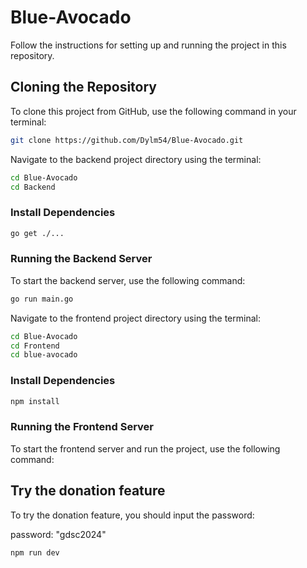 # Blue-Avocado

Follow the instructions for setting up and running the project in this repository.

## Cloning the Repository

To clone this project from GitHub, use the following command in your terminal:

```bash
git clone https://github.com/Dylm54/Blue-Avocado.git
```

Navigate to the backend project directory using the terminal:

```bash
cd Blue-Avocado
cd Backend
```
### Install Dependencies
```bash
go get ./...
```

### Running the Backend Server
To start the backend server, use the following command:

```bash
go run main.go
```

Navigate to the frontend project directory using the terminal:

```bash
cd Blue-Avocado
cd Frontend
cd blue-avocado
```
### Install Dependencies
```bash
npm install
```

### Running the Frontend Server
To start the frontend server and run the project, use the following command:

## Try the donation feature
To try the donation feature, you should input the password:

password: "gdsc2024"

```bash
npm run dev
```


